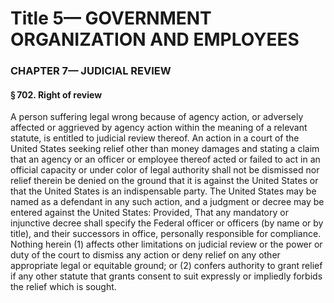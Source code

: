 
# Title 5— GOVERNMENT ORGANIZATION AND EMPLOYEES
### CHAPTER 7— JUDICIAL REVIEW
#### § 702. Right of review

A person suffering legal wrong because of agency action, or adversely affected or aggrieved by agency action within the meaning of a relevant statute, is entitled to judicial review thereof. An action in a court of the United States seeking relief other than money damages and stating a claim that an agency or an officer or employee thereof acted or failed to act in an official capacity or under color of legal authority shall not be dismissed nor relief therein be denied on the ground that it is against the United States or that the United States is an indispensable party. The United States may be named as a defendant in any such action, and a judgment or decree may be entered against the United States: Provided, That any mandatory or injunctive decree shall specify the Federal officer or officers (by name or by title), and their successors in office, personally responsible for compliance. Nothing herein (1) affects other limitations on judicial review or the power or duty of the court to dismiss any action or deny relief on any other appropriate legal or equitable ground; or (2) confers authority to grant relief if any other statute that grants consent to suit expressly or impliedly forbids the relief which is sought.
